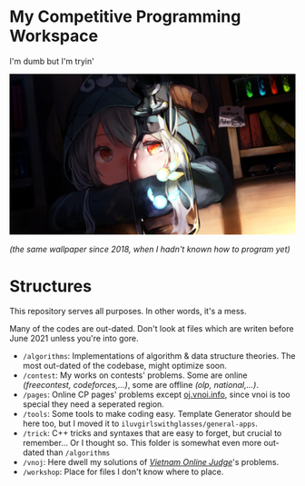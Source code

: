 # My Competitive Programming Workspace

I'm dumb but I'm tryin'

![since2018](https://raw.githubusercontent.com/iluvgirlswithglasses/cpp/main/cover.jpg)

*(the same wallpaper since 2018, when I hadn't known how to program yet)*

# Structures

This repository serves all purposes. In other words, it's a mess.

Many of the codes are out-dated. Don't look at files which are writen before June 2021 unless you're into gore.

- `/algorithms`: Implementations of algorithm & data structure theories. The most out-dated of the codebase, might optimize soon.
- `/contest`: My works on contests' problems. Some are online *(freecontest, codeforces,...)*, some are offline *(olp, national,...)*.
- `/pages`: Online CP pages' problems except [oj.vnoi.info](https://oj.vnoi.info/), since vnoi is too special they need a seperated region.
- `/tools`: Some tools to make coding easy. Template Generator should be here too, but I moved it to `iluvgirlswithglasses/general-apps`.
- `/trick`: C++ tricks and syntaxes that are easy to forget, but crucial to remember... Or I thought so. This folder is somewhat even more out-dated than `/algorithms`
- `/vnoj`: Here dwell my solutions of *[Vietnam Online Judge](https://oj.vnoi.info/)*'s problems.
- `/workshop`: Place for files I don't know where to place.
